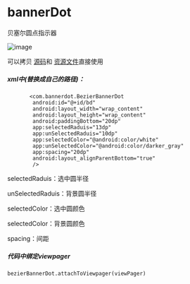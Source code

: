 # bannerDot
贝塞尔圆点指示器

![image](https://github.com/yanyiqun001/bannerDot/blob/master/screenshots/ezgif.com-resize%20(2).gif?raw=true)





 可以拷贝 
[源码](https://github.com/yanyiqun001/bannerDot/blob/master/app/src/main/java/com/bannerdot/BezierBannerDot.java)和
[资源文件](https://github.com/yanyiqun001/bannerDot/blob/master/app/src/main/res/values/attr.xml)直接使用

##### xml中(替换成自己的路径)：
```
       <com.bannerdot.BezierBannerDot
        android:id="@+id/bd"
        android:layout_width="wrap_content"
        android:layout_height="wrap_content"
        android:paddingBottom="20dp"
        app:selectedRaduis="13dp"
        app:unSelectedRaduis="10dp"
        app:selectedColor="@android:color/white"
        app:unSelectedColor="@android:color/darker_gray"
        app:spacing="20dp"
        android:layout_alignParentBottom="true"
        />
```      

 selectedRaduis：选中圆半径
 
 unSelectedRaduis：背景圆半径
 
 selectedColor：选中圆颜色
 
 selectedColor：背景圆颜色 
 
 spacing：间距
 
##### 代码中绑定viewpager
```
bezierBannerDot.attachToViewpager(viewPager)
```
